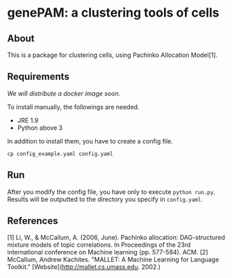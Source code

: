 # genePAM: a clustering tools of cells

## About
This is a package for clustering cells, using Pachinko Allocation Model[1].

## Requirements
*We will distribute a docker image soon.*

To install manually, the followings are needed.

* JRE 1.9
* Python above 3

In addition to install them, you have to create a config file.
```
cp config_example.yaml config.yaml
```

## Run
After you modify the config file, you have only to execute `python run.py`. Results will be outputted to the directory you specify in `config.yaml`.

## References
[1] Li, W., & McCallum, A. (2006, June). Pachinko allocation: DAG-structured mixture models of topic correlations. In Proceedings of the 23rd international conference on Machine learning (pp. 577-584). ACM.
[2] McCallum, Andrew Kachites.  "MALLET: A Machine Learning for Language Toolkit." [Website](http://mallet.cs.umass.edu. 2002.)
